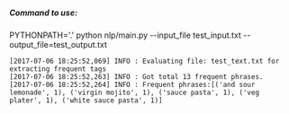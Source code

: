 ##### Command to use:


PYTHONPATH='.' python nlp/main.py --input_file test_input.txt --output_file=test_output.txt

```
[2017-07-06 18:25:52,069] INFO : Evaluating file: test_text.txt for extracting frequent tags
[2017-07-06 18:25:52,263] INFO : Got total 13 frequent phrases.
[2017-07-06 18:25:52,264] INFO : Frequent phrases:[('and sour lemonade', 1), ('virgin mojito', 1), ('sauce pasta', 1), ('veg plater', 1), ('white sauce pasta', 1)]
```

